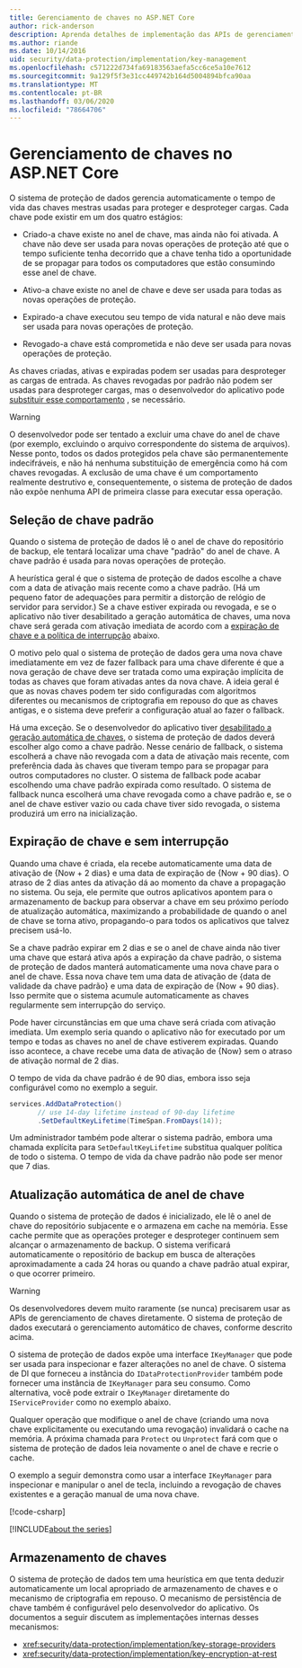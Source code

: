 ```yaml
---
title: Gerenciamento de chaves no ASP.NET Core
author: rick-anderson
description: Aprenda detalhes de implementação das APIs de gerenciamento de chaves de proteção de dados ASP.NET Core.
ms.author: riande
ms.date: 10/14/2016
uid: security/data-protection/implementation/key-management
ms.openlocfilehash: c571222d734fa69183563aefa5cc6ce5a10e7612
ms.sourcegitcommit: 9a129f5f3e31cc449742b164d5004894bfca90aa
ms.translationtype: MT
ms.contentlocale: pt-BR
ms.lasthandoff: 03/06/2020
ms.locfileid: "78664706"
---
```

# <a name="key-management-in-aspnet-core"></a>Gerenciamento de chaves no ASP.NET Core

<a name="data-protection-implementation-key-management"></a>

O sistema de proteção de dados gerencia automaticamente o tempo de vida das chaves mestras usadas para proteger e desproteger cargas. Cada chave pode existir em um dos quatro estágios:

* Criado-a chave existe no anel de chave, mas ainda não foi ativada. A chave não deve ser usada para novas operações de proteção até que o tempo suficiente tenha decorrido que a chave tenha tido a oportunidade de se propagar para todos os computadores que estão consumindo esse anel de chave.

* Ativo-a chave existe no anel de chave e deve ser usada para todas as novas operações de proteção.

* Expirado-a chave executou seu tempo de vida natural e não deve mais ser usada para novas operações de proteção.

* Revogado-a chave está comprometida e não deve ser usada para novas operações de proteção.

As chaves criadas, ativas e expiradas podem ser usadas para desproteger as cargas de entrada. As chaves revogadas por padrão não podem ser usadas para desproteger cargas, mas o desenvolvedor do aplicativo pode [substituir esse comportamento](xref:security/data-protection/consumer-apis/dangerous-unprotect#data-protection-consumer-apis-dangerous-unprotect) , se necessário.

>[!WARNING]
> O desenvolvedor pode ser tentado a excluir uma chave do anel de chave (por exemplo, excluindo o arquivo correspondente do sistema de arquivos). Nesse ponto, todos os dados protegidos pela chave são permanentemente indecifráveis, e não há nenhuma substituição de emergência como há com chaves revogadas. A exclusão de uma chave é um comportamento realmente destrutivo e, consequentemente, o sistema de proteção de dados não expõe nenhuma API de primeira classe para executar essa operação.

## <a name="default-key-selection"></a>Seleção de chave padrão

Quando o sistema de proteção de dados lê o anel de chave do repositório de backup, ele tentará localizar uma chave "padrão" do anel de chave. A chave padrão é usada para novas operações de proteção.

A heurística geral é que o sistema de proteção de dados escolhe a chave com a data de ativação mais recente como a chave padrão. (Há um pequeno fator de adequações para permitir a distorção de relógio de servidor para servidor.) Se a chave estiver expirada ou revogada, e se o aplicativo não tiver desabilitado a geração automática de chaves, uma nova chave será gerada com ativação imediata de acordo com a [expiração de chave e a política de interrupção](xref:security/data-protection/implementation/key-management#data-protection-implementation-key-management-expiration) abaixo.

O motivo pelo qual o sistema de proteção de dados gera uma nova chave imediatamente em vez de fazer fallback para uma chave diferente é que a nova geração de chave deve ser tratada como uma expiração implícita de todas as chaves que foram ativadas antes da nova chave. A ideia geral é que as novas chaves podem ter sido configuradas com algoritmos diferentes ou mecanismos de criptografia em repouso do que as chaves antigas, e o sistema deve preferir a configuração atual ao fazer o fallback.

Há uma exceção. Se o desenvolvedor do aplicativo tiver [desabilitado a geração automática de chaves](xref:security/data-protection/configuration/overview#disableautomatickeygeneration), o sistema de proteção de dados deverá escolher algo como a chave padrão. Nesse cenário de fallback, o sistema escolherá a chave não revogada com a data de ativação mais recente, com preferência dada às chaves que tiveram tempo para se propagar para outros computadores no cluster. O sistema de fallback pode acabar escolhendo uma chave padrão expirada como resultado. O sistema de fallback nunca escolherá uma chave revogada como a chave padrão e, se o anel de chave estiver vazio ou cada chave tiver sido revogada, o sistema produzirá um erro na inicialização.

<a name="data-protection-implementation-key-management-expiration"></a>

## <a name="key-expiration-and-rolling"></a>Expiração de chave e sem interrupção

Quando uma chave é criada, ela recebe automaticamente uma data de ativação de {Now + 2 dias} e uma data de expiração de {Now + 90 dias}. O atraso de 2 dias antes da ativação dá ao momento da chave a propagação no sistema. Ou seja, ele permite que outros aplicativos apontem para o armazenamento de backup para observar a chave em seu próximo período de atualização automática, maximizando a probabilidade de quando o anel de chave se torna ativo, propagando-o para todos os aplicativos que talvez precisem usá-lo.

Se a chave padrão expirar em 2 dias e se o anel de chave ainda não tiver uma chave que estará ativa após a expiração da chave padrão, o sistema de proteção de dados manterá automaticamente uma nova chave para o anel de chave. Essa nova chave tem uma data de ativação de {data de validade da chave padrão} e uma data de expiração de {Now + 90 dias}. Isso permite que o sistema acumule automaticamente as chaves regularmente sem interrupção do serviço.

Pode haver circunstâncias em que uma chave será criada com ativação imediata. Um exemplo seria quando o aplicativo não for executado por um tempo e todas as chaves no anel de chave estiverem expiradas. Quando isso acontece, a chave recebe uma data de ativação de {Now} sem o atraso de ativação normal de 2 dias.

O tempo de vida da chave padrão é de 90 dias, embora isso seja configurável como no exemplo a seguir.

```csharp
services.AddDataProtection()
       // use 14-day lifetime instead of 90-day lifetime
       .SetDefaultKeyLifetime(TimeSpan.FromDays(14));
```

Um administrador também pode alterar o sistema padrão, embora uma chamada explícita para `SetDefaultKeyLifetime` substitua qualquer política de todo o sistema. O tempo de vida da chave padrão não pode ser menor que 7 dias.

## <a name="automatic-key-ring-refresh"></a>Atualização automática de anel de chave

Quando o sistema de proteção de dados é inicializado, ele lê o anel de chave do repositório subjacente e o armazena em cache na memória. Esse cache permite que as operações proteger e desproteger continuem sem alcançar o armazenamento de backup. O sistema verificará automaticamente o repositório de backup em busca de alterações aproximadamente a cada 24 horas ou quando a chave padrão atual expirar, o que ocorrer primeiro.

>[!WARNING]
> Os desenvolvedores devem muito raramente (se nunca) precisarem usar as APIs de gerenciamento de chaves diretamente. O sistema de proteção de dados executará o gerenciamento automático de chaves, conforme descrito acima.

O sistema de proteção de dados expõe uma interface `IKeyManager` que pode ser usada para inspecionar e fazer alterações no anel de chave. O sistema de DI que forneceu a instância do `IDataProtectionProvider` também pode fornecer uma instância de `IKeyManager` para seu consumo. Como alternativa, você pode extrair o `IKeyManager` diretamente do `IServiceProvider` como no exemplo abaixo.

Qualquer operação que modifique o anel de chave (criando uma nova chave explicitamente ou executando uma revogação) invalidará o cache na memória. A próxima chamada para `Protect` ou `Unprotect` fará com que o sistema de proteção de dados leia novamente o anel de chave e recrie o cache.

O exemplo a seguir demonstra como usar a interface `IKeyManager` para inspecionar e manipular o anel de tecla, incluindo a revogação de chaves existentes e a geração manual de uma nova chave.

[!code-csharp[](key-management/samples/key-management.cs)]

[!INCLUDE[about the series](~/includes/code-comments-loc.md)]

## <a name="key-storage"></a>Armazenamento de chaves

O sistema de proteção de dados tem uma heurística em que tenta deduzir automaticamente um local apropriado de armazenamento de chaves e o mecanismo de criptografia em repouso. O mecanismo de persistência de chave também é configurável pelo desenvolvedor do aplicativo. Os documentos a seguir discutem as implementações internas desses mecanismos:

* <xref:security/data-protection/implementation/key-storage-providers>
* <xref:security/data-protection/implementation/key-encryption-at-rest>
